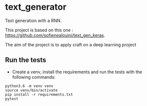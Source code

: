 # text_generator

Text generation with a RNN.

This project is based on this one : https://github.com/sofienealouini/text_gen_keras.

The aim of the project is to apply craft on a deep learning project

## Run the tests

* Create a venv, install the requirements and run the tests with the following commands:
```
python3.6 -m venv venv
source venv/bin/activate
pip install -r requirements.txt
pytest
```
